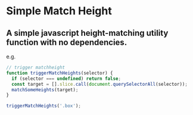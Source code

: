 # Simple Match Height

## A simple javascript height-matching utility function with no dependencies.


e.g. 

```js
// trigger matchheight
function triggerMatchHeights(selector) {
  if (selector === undefined) return false;
  const target = [].slice.call(document.querySelectorAll(selector));
  matchSomeHeights(target);
}

triggerMatchHeights('.box');
```
